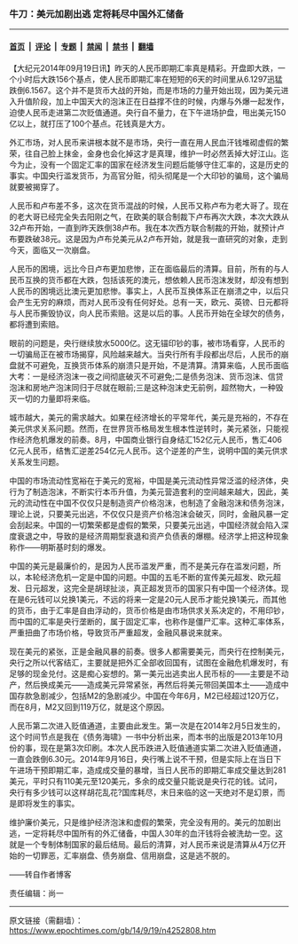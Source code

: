 ### 牛刀：美元加剧出逃 定将耗尽中国外汇储备

---

#### [首页](../../../..?n4252808) &nbsp;|&nbsp; [评论](../../../../../epoch-comment?n4252808) &nbsp;|&nbsp; [专题](../../../../../epoch-special?n4252808) &nbsp;|&nbsp; [禁闻](../../../../../epoch-news?n4252808) &nbsp;|&nbsp; [禁书](../../../../../books?n4252808) &nbsp;|&nbsp; [翻墙](https://github.com/gfw-breaker/nogfw/blob/master/README.md?n4252808)


<div class="post_content" id="artbody" itemprop="articleBody">
 <!-- article content begin -->
 <p>
  【大纪元2014年09月19日讯】昨天的人民币即期汇率真是精彩。开盘即大跌，一个小时后大跌156个基点，使人民币即期汇率在短短的6天的时间里从6.1297迅猛跌倒6.1567。这个并不是货币大战的开始，而是市场的力量开始出现，因为美元进入升值阶段，加上中国天大的泡沫正在日益撑不住的时候，内爆与外爆一起发作，迫使人民币走进第二次贬值通道。央行自不量力，在下午进场护盘，甩出美元150亿以上，就打压了100个基点。花钱真是大方。
 </p>
 <p>
  外汇市场，对人民币来讲根本就不是市场，央行一直在用人民血汗钱堆砌虚假的繁荣，往自己脸上抹金，金身也会化掉这才是真理，维护一时必然丢掉大好江山。迄今为止，没有一个固定汇率的国家在经济发生问题后能够守住汇率的，这是历史的事实。中国央行滥发货币，为高官分赃，彻头彻尾是一个大印钞的骗局，这个骗局就要被揭穿了。
 </p>
 <p>
  人民币和卢布差不多，这次在货币混战的时候，人民币又称卢布为老大哥了。现在的老大哥已经完全失去阳刚之气，在欧美的联合制裁下卢布再次大跌，本次大跌从32卢布开始，一直到昨天跌倒38卢布。我在本次西方联合制裁的开始，就预计卢布要跌破38元。这是因为卢布兑美元从2卢布开始，就是我一直研究的对象，走到今天，面临又一次崩盘。
 </p>
 <p>
  人民币的困境，远比今日卢布更加悲惨，正在面临最后的清算。目前，所有的与人民币互换的货币都在大跌，包括该死的澳元，想依赖人民币泡沫发财，却没有想到人民币的困境远比澳元更加悲惨。事实上，人民币互换体系正在崩溃之中，以后只会产生无穷的麻烦，而对人民币没有任何好处。总有一天，欧元、英镑、日元都将与人民币撕毁协议，向人民币索赔。这是以后的事。人民币开始在全球欠的债务，都将遭到索赔。
 </p>
 <p>
  眼前的问题是，央行继续放水5000亿。这无锚印钞的事，被市场看穿，人民币的一切骗局正在被市场揭穿，风险越来越大。当央行所有手段都出尽后，人民币的崩盘就不可避免，互换货币体系的崩溃只是开始，不是清算。清算来临，人民币面临大考：一是经济泡沫一夜之间彻底破灭不可避免;二是债务泡沫、货币泡沫、信贷泡沫和房地产泡沫同归于尽就在眼前;三是这种泡沫史无前例，超然物大，一种毁灭一切的力量即将来临。
 </p>
 <p>
  城市越大，美元的需求越大。如果在经济增长的平常年代，美元是充裕的，不存在美元供求关系问题。然而，在世界货币格局发生根本性逆转时，美元紧张，只能视作经济危机爆发的前奏。8月，中国商业银行自身结汇152亿元人民币，售汇406亿元人民币，结售汇逆差254亿元人民币。这个逆差的产生，说明中国的美元供求关系发生问题。
 </p>
 <p>
  中国的市场流动性宽裕在于美元的宽裕，中国是美元流动性异常泛滥的经济体，央行为了制造泡沫，不断实行本币升值，为美元营造套利的空间越来越大，因此，美元的流动性在中国不仅仅只是制造资产价格泡沫，也制造了金融泡沫和债务泡沫，理论上说，只要美元出逃，不仅仅只是资产价格泡沫会破灭，同时，金融风暴一定会刮起来。中国的一切繁荣都是虚假的繁荣，只要美元出逃，中国经济就会陷入深度衰退之中，导致的是经济周期型衰退和资产负债表的爆棚。经济学上把这种现象称作——明斯基时刻的爆发。
 </p>
 <p>
  中国的美元是最廉价的，是因为人民币滥发严重，而不是美元存在滥发问题，所以，本轮经济危机一定是中国的问题。中国的五毛不断的宣传美元超发、欧元超发、日元超发，这完全是胡球扯淡，真正超发货币的国家只有中国一个经济体。现在是6元钱可以兑换1美元，不远的将来一定是20元人民币才能兑换1美元，而其他的货币，由于汇率是自由浮动的，货币价格是由市场供求关系决定的，不用印钞，而中国的汇率是央行垄断的，属于固定汇率，也称作是僵尸汇率。这种汇率体系，严重扭曲了市场价格，导致货币严重超发，金融风暴说来就来。
 </p>
 <p>
  现在美元的紧张，正是金融风暴的前奏。很多人都需要美元，而央行在控制美元，央行之所以代客结汇，主要就是把外汇全部收回国有，试图在金融危机爆发时，有足够的现金兑付。这是痴心妄想的。第一美元出逃卖出人民币标的——主要是不动产，然后换成美元——造成美元异常紧张，再然后将美元带回美国本土——造成中国存款急剧减少，包括M2的急剧减少。中国在今年6月，M2已经超过120万亿，而在8月，M2又回到119万亿，就是这个原因。
 </p>
 <p>
  人民币第二次进入贬值通道，主要由此发生。第一次是在2014年2月5日发生的，这个时间节点是我在《债务海啸》一书中分析出来，而本书的出版是2013年10月份的事，现在是第3次印刷。本次人民币跌进入贬值通道实第二次进入贬值通道，一直会跌倒6.30元。2014年9月16日，央行嘴上说不干预，但是实际上在当日下午进场干预即期汇率，造成成交量的暴增，当日人民币的即期汇率成交量达到281美元，平时只有110美元至120美元，多余的成交量只能说是央行花的钱。试问，央行有多少钱可以这样胡花乱花?国库耗尽，末日来临的这一天绝对不是幻景，而是即将发生的事实。
 </p>
 <p>
  维护廉价美元，只是维护经济泡沫和虚假的繁荣，完全没有用的。美元的加剧出逃，一定将耗尽中国所有的外汇储备，中国人30年的血汗钱将会被洗劫一空。这就是一个专制体制国家的最后结局。最后的清算，对人民币来说是清算从4万亿开始的一切罪恶，汇率崩盘、债务崩盘、信用崩盘，这是逃不脱的。
 </p>
 <p>
  ——转自作者博客
 </p>
 <p>
  责任编辑：尚一
 </p>
 <p>
  <!-- article content end -->
  <div id="below_article_ad">
  </div>
 </p>
</div>


---

原文链接（需翻墙）：https://www.epochtimes.com/gb/14/9/19/n4252808.htm